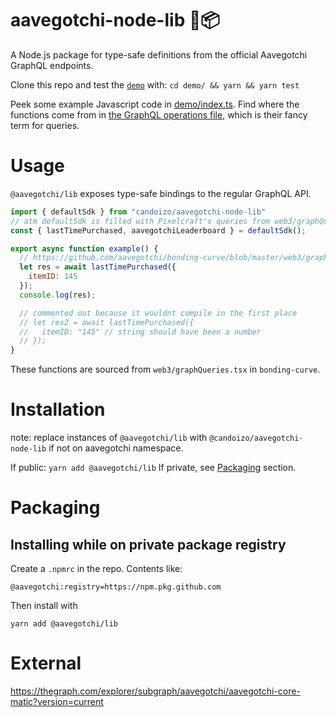 # aavegotchi-node-lib 👻📦

A Node.js package for type-safe definitions from the official Aavegotchi GraphQL endpoints.

Clone this repo and test the [`demo`](./demo/) with: `cd demo/ && yarn && yarn test`

Peek some example Javascript code in [demo/index.ts](./demo/index.ts). Find where the functions come from in [the GraphQL operations file](../schema/operations.graphql), which is their fancy term for queries.

# Usage

`@aavegotchi/lib` exposes type-safe bindings to the regular GraphQL API.

```js
import { defaultSdk } from "candoizo/aavegotchi-node-lib"
// atm defaultSdk is filled with Pixelcraft's queries from web3/graphQueries.tsx
const { lastTimePurchased, aavegotchiLeaderboard } = defaultSdk();

export async function example() {
  // https://github.com/aavegotchi/bonding-curve/blob/master/web3/graphQueries.tsx#L267
  let res = await lastTimePurchased({
    itemID: 145
  });
  console.log(res);

  // commented out because it wouldnt compile in the first place
  // let res2 = await lastTimePurchased({
  //   itemID: "145" // string should have been a number
  // });
}

```

These functions are sourced from `web3/graphQueries.tsx` in `bonding-curve`.

# Installation

note: replace instances of `@aavegotchi/lib` with `@candoizo/aavegotchi-node-lib` if not on aavegotchi namespace.

If public: `yarn add @aavegotchi/lib`
If private, see [Packaging](#packaging) section.

# Packaging

## Installing while on private package registry

Create a `.npmrc` in the repo. Contents like:

    @aavegotchi:registry=https://npm.pkg.github.com

Then install with

    yarn add @aavegotchi/lib

# External

<https://thegraph.com/explorer/subgraph/aavegotchi/aavegotchi-core-matic?version=current>
